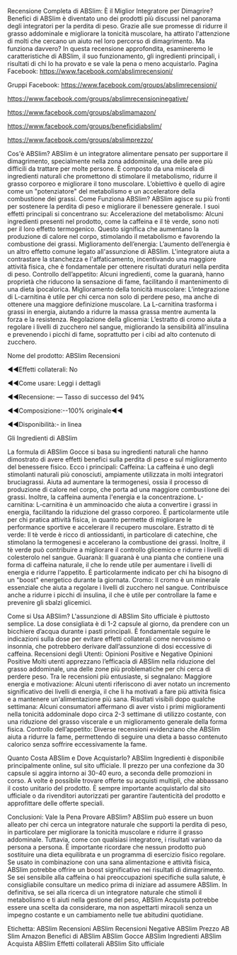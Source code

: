 Recensione Completa di ABSlim: È il Miglior Integratore per Dimagrire?
Benefici di ABSlim è diventato uno dei prodotti più discussi nel panorama degli integratori per la perdita di peso. Grazie alle sue promesse di ridurre il grasso addominale e migliorare la tonicità muscolare, ha attirato l'attenzione di molti che cercano un aiuto nel loro percorso di dimagrimento. Ma funziona davvero? In questa recensione approfondita, esamineremo le caratteristiche di ABSlim, il suo funzionamento, gli ingredienti principali, i risultati di chi lo ha provato e se vale la pena o meno acquistarlo.
Pagina Facebook:
https://www.facebook.com/abslimrecensioni/

Gruppi Facebook:
https://www.facebook.com/groups/abslimrecensioni/

https://www.facebook.com/groups/abslimrecensioninegative/

https://www.facebook.com/groups/abslimamazon/

https://www.facebook.com/groups/beneficidiabslim/

https://www.facebook.com/groups/abslimprezzo/



Cos'è ABSlim?
ABSlim è un integratore alimentare pensato per supportare il dimagrimento, specialmente nella zona addominale, una delle aree più difficili da trattare per molte persone. È composto da una miscela di ingredienti naturali che promettono di stimolare il metabolismo, ridurre il grasso corporeo e migliorare il tono muscolare. L’obiettivo è quello di agire come un "potenziatore" del metabolismo e un acceleratore della combustione dei grassi.
Come Funziona ABSlim?
ABSlim agisce su più fronti per sostenere la perdita di peso e migliorare il benessere generale. I suoi effetti principali si concentrano su:
Accelerazione del metabolismo: Alcuni ingredienti presenti nel prodotto, come la caffeina e il tè verde, sono noti per il loro effetto termogenico. Questo significa che aumentano la produzione di calore nel corpo, stimolando il metabolismo e favorendo la combustione dei grassi.
Miglioramento dell’energia: L’aumento dell’energia è un altro effetto comune legato all'assunzione di ABSlim. L'integratore aiuta a contrastare la stanchezza e l'affaticamento, incentivando una maggiore attività fisica, che è fondamentale per ottenere risultati duraturi nella perdita di peso.
Controllo dell’appetito: Alcuni ingredienti, come la guaranà, hanno proprietà che riducono la sensazione di fame, facilitando il mantenimento di una dieta ipocalorica.
Miglioramento della tonicità muscolare: L’integrazione di L-carnitina è utile per chi cerca non solo di perdere peso, ma anche di ottenere una maggiore definizione muscolare. La L-carnitina trasforma i grassi in energia, aiutando a ridurre la massa grassa mentre aumenta la forza e la resistenza.
Regolazione della glicemia: L’estratto di cromo aiuta a regolare i livelli di zucchero nel sangue, migliorando la sensibilità all'insulina e prevenendo i picchi di fame, soprattutto per i cibi ad alto contenuto di zucchero.

Nome del prodotto: ABSlim Recensioni

◀◀Effetti collaterali: No

◀◀Come usare: Leggi i dettagli

◀◀Recensione: — Tasso di successo del 94%

◀◀Composizione:--100% originale◀◀

◀◀Disponibilità:- in linea

Gli Ingredienti di ABSlim

La formula di ABSlim Gocce si basa su ingredienti naturali che hanno dimostrato di avere effetti benefici sulla perdita di peso e sul miglioramento del benessere fisico. Ecco i principali:
Caffeina: La caffeina è uno degli stimolanti naturali più conosciuti, ampiamente utilizzata in molti integratori bruciagrassi. Aiuta ad aumentare la termogenesi, ossia il processo di produzione di calore nel corpo, che porta ad una maggiore combustione dei grassi. Inoltre, la caffeina aumenta l'energia e la concentrazione.
L-carnitina: L-carnitina è un amminoacido che aiuta a convertire i grassi in energia, facilitando la riduzione del grasso corporeo. È particolarmente utile per chi pratica attività fisica, in quanto permette di migliorare le performance sportive e accelerare il recupero muscolare.
Estratto di tè verde: Il tè verde è ricco di antiossidanti, in particolare di catechine, che stimolano la termogenesi e accelerano la combustione dei grassi. Inoltre, il tè verde può contribuire a migliorare il controllo glicemico e ridurre i livelli di colesterolo nel sangue.
Guaranà: Il guaranà è una pianta che contiene una forma di caffeina naturale, il che lo rende utile per aumentare i livelli di energia e ridurre l'appetito. È particolarmente indicato per chi ha bisogno di un "boost" energetico durante la giornata.
Cromo: Il cromo è un minerale essenziale che aiuta a regolare i livelli di zucchero nel sangue. Contribuisce anche a ridurre i picchi di insulina, il che è utile per controllare la fame e prevenire gli sbalzi glicemici.



Come si Usa ABSlim?
L'assunzione di ABSlim Sito ufficiale è piuttosto semplice. La dose consigliata è di 1-2 capsule al giorno, da prendere con un bicchiere d’acqua durante i pasti principali. È fondamentale seguire le indicazioni sulla dose per evitare effetti collaterali come nervosismo o insonnia, che potrebbero derivare dall’assunzione di dosi eccessive di caffeina.
Recensioni degli Utenti: Opinioni Positive e Negative
Opinioni Positive
Molti utenti apprezzano l’efficacia di ABSlim nella riduzione del grasso addominale, una delle zone più problematiche per chi cerca di perdere peso. Tra le recensioni più entusiaste, si segnalano:
Maggiore energia e motivazione: Alcuni utenti riferiscono di aver notato un incremento significativo dei livelli di energia, il che li ha motivati a fare più attività fisica e a mantenere un'alimentazione più sana.
Risultati visibili dopo qualche settimana: Alcuni consumatori affermano di aver visto i primi miglioramenti nella tonicità addominale dopo circa 2-3 settimane di utilizzo costante, con una riduzione del grasso viscerale e un miglioramento generale della forma fisica.
Controllo dell’appetito: Diverse recensioni evidenziano che ABSlim aiuta a ridurre la fame, permettendo di seguire una dieta a basso contenuto calorico senza soffrire eccessivamente la fame.

Quanto Costa ABSlim e Dove Acquistarlo?
ABSlim Ingredienti è disponibile principalmente online, sul sito ufficiale. Il prezzo per una confezione da 30 capsule si aggira intorno ai 30-40 euro, a seconda delle promozioni in corso. A volte è possibile trovare offerte su acquisti multipli, che abbassano il costo unitario del prodotto. È sempre importante acquistarlo dal sito ufficiale o da rivenditori autorizzati per garantire l’autenticità del prodotto e approfittare delle offerte speciali.



Conclusioni: Vale la Pena Provare ABSlim?
ABSlim può essere un buon alleato per chi cerca un integratore naturale che supporti la perdita di peso, in particolare per migliorare la tonicità muscolare e ridurre il grasso addominale. Tuttavia, come con qualsiasi integratore, i risultati variano da persona a persona. È importante ricordare che nessun prodotto può sostituire una dieta equilibrata e un programma di esercizio fisico regolare. Se usato in combinazione con una sana alimentazione e attività fisica, ABSlim potrebbe offrire un boost significativo nei risultati di dimagrimento.
Se sei sensibile alla caffeina o hai preoccupazioni specifiche sulla salute, è consigliabile consultare un medico prima di iniziare ad assumere ABSlim.
In definitiva, se sei alla ricerca di un integratore naturale che stimoli il metabolismo e ti aiuti nella gestione del peso, ABSlim Acquista potrebbe essere una scelta da considerare, ma non aspettarti miracoli senza un impegno costante e un cambiamento nelle tue abitudini quotidiane.

Etichetta:
ABSlim Recensioni
ABSlim Recensioni Negative
ABSlim Prezzo
AB Slim Amazon
Benefici di ABSlim
ABSlim Gocce 
ABSlim Ingredienti
ABSlim Acquista
ABSlim Effetti collaterali
ABSlim Sito ufficiale


 


